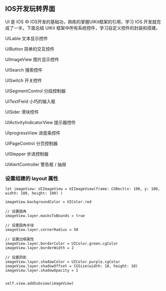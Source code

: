 ## IOS开发玩转界面

UI 是 IOS 中 IOS开发的基础功，熟练的掌握UIKit框架的引用，学习 IOS 开发就完成了一半。下面总结 UIKit 框架中所有系统控件，学习自定义控件的封装和搭建。

UILable 文本显示控件

UIButton 简单的交互控件

UIImageView 图片显示控件

UISearch 搜索控件

UISwitch 开关控件

UISegmentControl 分段控制器

UITextField 小巧的输入框

UISider 滑块控件

UIActivityIndicatorView 提示器控件

UIprogressView 进度条控件

UIPageControl 分页控制器

UIStepper 步进控制器

UIAlertController 警告框 / 抽屉

### 设置组建的 layout 属性
```
let imageView: UIImageView = UIImageView(frame: CGRect(x: 100, y: 100, width: 100, height: 100) )

imageView.backgroundColor = UIColor.red

// 设置圆角
imageView.layer.masksToBounds = true

// 设置圆角半径
imageView.layer.cornerRadius = 50

// 设置边框属性
imageView.layer.borderColor = UIColor.green.cgColor
imageView.layer.borderWidth = 2

// 设置阴影
imageView.layer.shadowColor = UIColor.purple.cgColor
imageView.layer.shadowOffset = CGSize(width: 10, height: 10)
imageView.layer.shadowOpacity = 1


self.view.addSubview(imageView)
```
